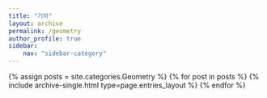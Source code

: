 ```yaml
---
title: "기하"
layout: archive
permalink: /geometry
author_profile: true
sidebar:
    nav: "sidebar-category"
---
```


<!-- 공백이 포함되어 있는 카테고리 이름의 경우 site.categories.['a b c'] 이런식으로! -->

{% assign posts = site.categories.Geometry %}
{% for post in posts %} {% include archive-single.html type=page.entries_layout %} {% endfor %}
